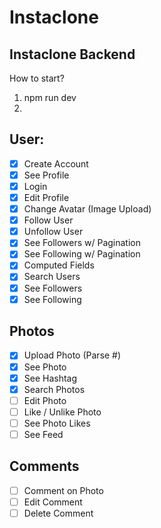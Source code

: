 # Instaclone

## Instaclone Backend

How to start?

1. npm run dev
2.

## User:

- [x] Create Account
- [x] See Profile
- [X] Login
- [X] Edit Profile
- [X] Change Avatar (Image Upload)
- [x] Follow User
- [x] Unfollow User
- [x] See Followers w/ Pagination
- [x] See Following w/ Pagination
- [X] Computed Fields
- [X] Search Users
- [X] See Followers
- [X] See Following

## Photos

- [X] Upload Photo (Parse #)
- [X] See Photo
- [X] See Hashtag
- [X] Search Photos
- [ ] Edit Photo
- [ ] Like / Unlike Photo
- [ ] See Photo Likes
- [ ] See Feed

## Comments

- [ ] Comment on Photo
- [ ] Edit Comment
- [ ] Delete Comment
